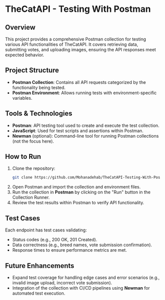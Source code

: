 
# TheCatAPI - Testing With Postman

## Overview
This project provides a comprehensive Postman collection for testing various API functionalities of TheCatAPI. It covers retrieving data, submitting votes, and uploading images, ensuring the API responses meet expected behavior.

## Project Structure
- **Postman Collection**: Contains all API requests categorized by the functionality being tested.
- **Postman Environment**: Allows running tests with environment-specific variables.

## Tools & Technologies
- **Postman**: API testing tool used to create and execute the test collection.
- **JavaScript**: Used for test scripts and assertions within Postman.
- **Newman** (optional): Command-line tool for running Postman collections (not the focus here).

## How to Run
1. Clone the repository:
   ```bash
   git clone https://github.com/Mohanadehab/TheCatAPI-Testing-With-Postman.git
   ```
2. Open Postman and import the collection and environment files.
3. Run the collection in **Postman** by clicking on the "Run" button in the Collection Runner.
4. Review the test results within Postman to verify API functionality.

## Test Cases
Each endpoint has test cases validating:
- Status codes (e.g., 200 OK, 201 Created).
- Data correctness (e.g., breed names, vote submission confirmation).
- Response times to ensure performance metrics are met.

## Future Enhancements
- Expand test coverage for handling edge cases and error scenarios (e.g., invalid image upload, incorrect vote submission).
- Integration of the collection with CI/CD pipelines using **Newman** for automated test execution.
